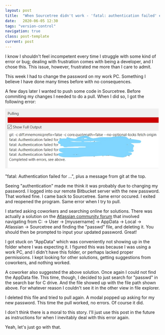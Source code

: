 ```yaml
---
layout: post
title:  "When Sourcetree didn't work - 'fatal: authentication failed' error"
date:   2020-06-05 12:30
tags: "version-control"
navigation: true
class: post-template
current: post
---
```


I know I shouldn't feel incompetent every time I struggle with some kind of error or bug; dealing with frustration comes with being a developer, and I chose this. This issue, however, frustrated me more than I care to admit.

This week I had to change the password on my work PC. Something I believe I have done many times before with no consequences.

A few days later I wanted to push some code in Sourcetree. Before commiting my changes I needed to do a pull. When I did so, I got the following error:

<img src="../assets/images/sourcetree-error.jpg" style="max-width: 500px;" alt="sourcetree error message">

"fatal: Authentication failed for ...", plus a message from git at the top.

Seeing "authentication" made me think it was probably due to changing my password. I logged into our remote Bitbucket server with the new password. That worked fine. I came back to Sourcetree. Same error occured. I exited and reopened the program. Same error when I try to pull. 

I started asking coworkers and searching online for solutions. There was actually a solution on the [Atlassian community forum](https://community.atlassian.com/t5/Sourcetree-questions/Getting-quot-fatal-Authentication-failed-for-quot-error/qaq-p/624663) that involved navigating from C: -> User -> [myusername] -> AppData -> Local -> Atlassian -> Sourcetree and finding the "passwd" file, and deleting it. You should then be prompted to input your updated password. Great!

I got stuck on "AppData" which was conveniently not showing up in the folder where I was expecting it. I figured this was because I was using a work PC, and I didn't have this folder, or perhaps lacked proper permissions. I kept looking for other solutions, getting suggestions from coworkers, and nothing worked.

A coworker also suggested the above solution. Once again I could not find the AppData file.  This time, though, I decided to just search for "passwd" in the search bar for C drive. And the file showed up with the file path shown above. For whatever reason I couldn't see it in the other view in file explorer.

I deleted this file and tried to pull again. A modal popped up asking for my new password. This time the pull worked, no errors. Of course it did.

I don't think there is a moral to this story. I'll just use this post in the future as instructions for when I inevitably deal with this error again.

Yeah, let's just go with that.